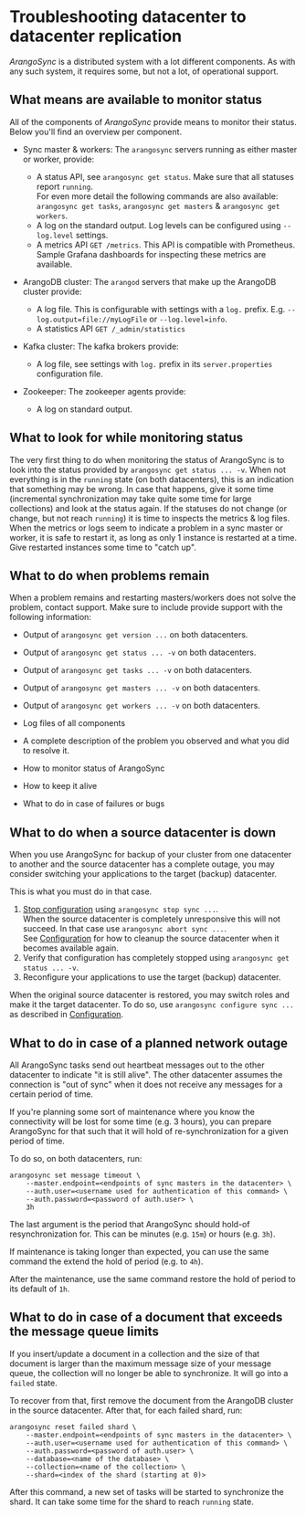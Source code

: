 # Troubleshooting datacenter to datacenter replication

_ArangoSync_ is a distributed system with a lot different components.
As with any such system, it requires some, but not a lot, of operational 
support. 

## What means are available to monitor status 

All of the components of _ArangoSync_ provide means to monitor their status.
Below you'll find an overview per component.

- Sync master & workers: The `arangosync` servers running as either master
  or worker, provide:
  - A status API, see `arangosync get status`. Make sure that all statuses report `running`.
    <br/>For even more detail the following commands are also available:
    `arangosync get tasks`, `arangosync get masters` & `arangosync get workers`.
  - A log on the standard output. Log levels can be configured using `--log.level` settings.
  - A metrics API `GET /metrics`. This API is compatible with Prometheus.
    Sample Grafana dashboards for inspecting these metrics are available.

- ArangoDB cluster: The `arangod` servers that make up the ArangoDB cluster 
  provide:
  - A log file. This is configurable with settings with a `log.` prefix.
  E.g. `--log.output=file://myLogFile` or `--log.level=info`.
  - A statistics API `GET /_admin/statistics`

- Kafka cluster: The kafka brokers provide:
  - A log file, see settings with `log.` prefix in its `server.properties` configuration file.

- Zookeeper: The zookeeper agents provide:
  - A log on standard output.

## What to look for while monitoring status

The very first thing to do when monitoring the status of ArangoSync is to 
look into the status provided by `arangosync get status ... -v`.
When not everything is in the `running` state (on both datacenters), this is an 
indication that something may be wrong. In case that happens, give it some time 
(incremental synchronization may take quite some time for large collections)
and look at the status again. If the statuses do not change (or change, but not reach `running`)
it is time to inspects the metrics & log files.
<br/> When the metrics or logs seem to indicate a problem in a sync master or worker, it is 
safe to restart it, as long as only 1 instance is restarted at a time.
Give restarted instances some time to "catch up".

## What to do when problems remain 

When a problem remains and restarting masters/workers does not solve the problem,
contact support. Make sure to include provide support with the following information:

- Output of `arangosync get version ...` on both datacenters.
- Output of `arangosync get status ... -v` on both datacenters.
- Output of `arangosync get tasks ... -v` on both datacenters.
- Output of `arangosync get masters ... -v` on both datacenters.
- Output of `arangosync get workers ... -v` on both datacenters.
- Log files of all components
- A complete description of the problem you observed and what you did to resolve it.

- How to monitor status of ArangoSync
- How to keep it alive
- What to do in case of failures or bugs

## What to do when a source datacenter is down

When you use ArangoSync for backup of your cluster from one datacenter
to another and the source datacenter has a complete outage, you may consider 
switching your applications to the target (backup) datacenter.

This is what you must do in that case.

1. [Stop configuration](#stop-synchronization) using `arangosync stop sync ...`.
   <br/>When the source datacenter is completely unresponsive this will not 
   succeed. In that case use `arangosync abort sync ...`. 
   <br/>See [Configuration](#stop-synchronization) for how to cleanup the source datacenter when 
   it becomes available again.
2. Verify that configuration has completely stopped using `arangosync get status ... -v`.
3. Reconfigure your applications to use the target (backup) datacenter.

When the original source datacenter is restored, you may switch roles and 
make it the target datacenter. To do so, use `arangosync configure sync ...` 
as described in [Configuration](#configuration).

## What to do in case of a planned network outage

All ArangoSync tasks send out heartbeat messages out to the other datacenter 
to indicate "it is still alive". The other datacenter assumes the connection is 
"out of sync" when it does not receive any messages for a certain period of time.

If you're planning some sort of maintenance where you know the connectivity 
will be lost for some time (e.g. 3 hours), you can prepare ArangoSync for that 
such that it will hold of re-synchronization for a given period of time.

To do so, on both datacenters, run:
```
arangosync set message timeout \
    --master.endpoint=<endpoints of sync masters in the datacenter> \
    --auth.user=<username used for authentication of this command> \
    --auth.password=<password of auth.user> \
    3h
```
The last argument is the period that ArangoSync should hold-of resynchronization for.
This can be minutes (e.g. `15m`) or hours (e.g. `3h`).

If maintenance is taking longer than expected, you can use the same command the extend
the hold of period (e.g. to `4h`).

After the maintenance, use the same command restore the hold of period to its 
default of `1h`.

## What to do in case of a document that exceeds the message queue limits

If you insert/update a document in a collection and the size of that document
is larger than the maximum message size of your message queue, the collection
will no longer be able to synchronize. It will go into a `failed` state.

To recover from that, first remove the document from the ArangoDB cluster
in the source datacenter. After that, for each failed shard, run:
```
arangosync reset failed shard \
    --master.endpoint=<endpoints of sync masters in the datacenter> \
    --auth.user=<username used for authentication of this command> \
    --auth.password=<password of auth.user> \
    --database=<name of the database> \
    --collection=<name of the collection> \
    --shard=<index of the shard (starting at 0)>
```

After this command, a new set of tasks will be started to synchronize the shard.
It can take some time for the shard to reach `running` state.
